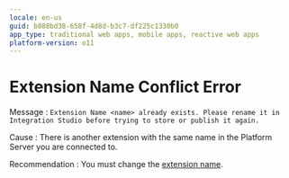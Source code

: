 ```yaml
---
locale: en-us
guid: b888bd38-658f-4d8d-b3c7-df225c1330b0
app_type: traditional web apps, mobile apps, reactive web apps
platform-version: o11
---
```


# Extension Name Conflict Error

Message
:   `Extension Name <name> already exists. Please rename it in Integration Studio before trying to store or publish it again.`

Cause
:   There is another extension with the same name in the Platform Server you are connected to.

Recommendation
:   You must change the [extension name](<../../integration-studio/element-property/extension.md>).
